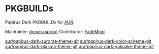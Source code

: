 # PKGBUILDs

Papirus Dark PKGBUILDs for [AUR](https://aur.archlinux.org/).

Maintainer: [droserasprout](https://github.com/droserasprout)
Contributor: [FadeMind](https://github.com/FadeMind)

[aur/papirus-dark-aurorae-theme-git](https://aur.archlinux.org/packages/papirus-dark-aurorae-theme-git/)
[aur/papirus-dark-color-scheme-git](https://aur.archlinux.org/packages/papirus-dark-color-scheme-git/)
[aur/papirus-dark-plasma-theme-git](https://aur.archlinux.org/packages/papirus-dark-plasma-theme-git/)
[aur/papirus-dark-yakuake-theme-git](https://aur.archlinux.org/packages/papirus-dark-yakuake-theme-git/)
